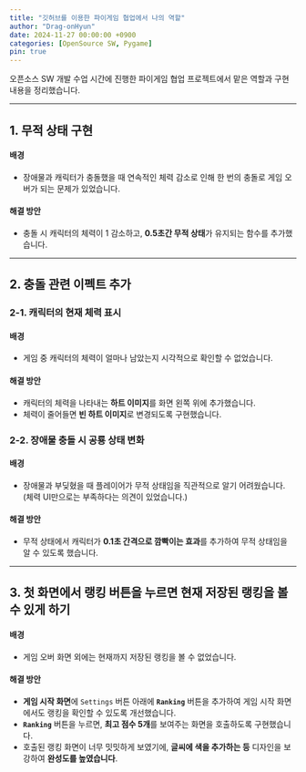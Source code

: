 ```yaml
---
title: "깃허브를 이용한 파이게임 협업에서 나의 역할"
author: "Drag-onHyun"
date: 2024-11-27 00:00:00 +0900
categories: [OpenSource SW, Pygame]
pin: true
---
```


오픈소스 SW 개발 수업 시간에 진행한 파이게임 협업 프로젝트에서 맡은 역할과 구현 내용을 정리했습니다.

---

## 1. 무적 상태 구현

#### 배경
- 장애물과 캐릭터가 충돌했을 때 연속적인 체력 감소로 인해 한 번의 충돌로 게임 오버가 되는 문제가 있었습니다.

#### 해결 방안
- 충돌 시 캐릭터의 체력이 1 감소하고, **0.5초간 무적 상태**가 유지되는 함수를 추가했습니다.

---

## 2. 충돌 관련 이펙트 추가

### 2-1. 캐릭터의 현재 체력 표시

#### 배경
- 게임 중 캐릭터의 체력이 얼마나 남았는지 시각적으로 확인할 수 없었습니다.

#### 해결 방안
- 캐릭터의 체력을 나타내는 **하트 이미지**를 화면 왼쪽 위에 추가했습니다.
- 체력이 줄어들면 **빈 하트 이미지**로 변경되도록 구현했습니다.

### 2-2. 장애물 충돌 시 공룡 상태 변화

#### 배경
- 장애물과 부딪혔을 때 플레이어가 무적 상태임을 직관적으로 알기 어려웠습니다.
  (체력 UI만으로는 부족하다는 의견이 있었습니다.)

#### 해결 방안
- 무적 상태에서 캐릭터가 **0.1초 간격으로 깜빡이는 효과**를 추가하여 무적 상태임을 알 수 있도록 했습니다.

---

## 3. 첫 화면에서 랭킹 버튼을 누르면 현재 저장된 랭킹을 볼 수 있게 하기

#### 배경
- 게임 오버 화면 외에는 현재까지 저장된 랭킹을 볼 수 없었습니다.

#### 해결 방안
- **게임 시작 화면**에 `Settings` 버튼 아래에 **`Ranking`** 버튼을 추가하여 게임 시작 화면에서도 랭킹을 확인할 수 있도록 개선했습니다.
- **`Ranking`** 버튼을 누르면, **최고 점수 5개**를 보여주는 화면을 호출하도록 구현했습니다.
- 호출된 랭킹 화면이 너무 밋밋하게 보였기에, **글씨에 색을 추가하는 등** 디자인을 보강하여 **완성도를 높였습니다**.
